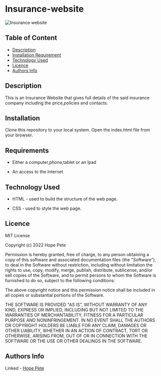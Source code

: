 # Insurance-website
![Insurance website](/images/Desktop.png)

## Table of Content

+ [Description](#description)
+ [Installation Requirement](#Installation)
+ [Technology Used](#technology-used)
+ [Licence](#licence)
+ [Authors Info](#author-Info)

## Description
<p>This is an Insurance Website that gives full details of the said insurance company including the price,policies and contacts.</p>

## Installation
Clone this repository to your local system.
Open the index.html file from your browser.

## Requirements

* Either a computer,phone,tablet or an Ipad

* An access to the Internet


## Technology Used
* HTML - used to build the structure of the web page.

* CSS - used to style the web page.


## Licence

MIT License

Copyright (c) 2022 Hope Pete

Permission is hereby granted, free of charge, to any person obtaining a copy
of this software and associated documentation files (the "Software"), to deal
in the Software without restriction, including without limitation the rights
to use, copy, modify, merge, publish, distribute, sublicense, and/or sell
copies of the Software, and to permit persons to whom the Software is
furnished to do so, subject to the following conditions:

The above copyright notice and this permission notice shall be included in all
copies or substantial portions of the Software.

THE SOFTWARE IS PROVIDED "AS IS", WITHOUT WARRANTY OF ANY KIND, EXPRESS OR
IMPLIED, INCLUDING BUT NOT LIMITED TO THE WARRANTIES OF MERCHANTABILITY,
FITNESS FOR A PARTICULAR PURPOSE AND NONINFRINGEMENT. IN NO EVENT SHALL THE
AUTHORS OR COPYRIGHT HOLDERS BE LIABLE FOR ANY CLAIM, DAMAGES OR OTHER
LIABILITY, WHETHER IN AN ACTION OF CONTRACT, TORT OR OTHERWISE, ARISING FROM,
OUT OF OR IN CONNECTION WITH THE SOFTWARE OR THE USE OR OTHER DEALINGS IN THE
SOFTWARE.


## Authors Info
Linked - [Hope Pete](linkedin.com/in/hope-pete-071b3820a)
